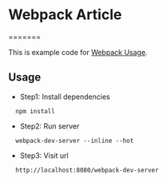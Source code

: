 # Webpack Article
=======

  This is example code for [Webpack Usage](http://blog.madewithlove.be/post/webpack-your-bags/).

## Usage
  * Step1: Install dependencies
```shell
  npm install
```

  * Step2: Run server
```shell
  webpack-dev-server --inline --hot
```

  * Step3: Visit url
```shell
  http://localhost:8080/webpack-dev-server
```
